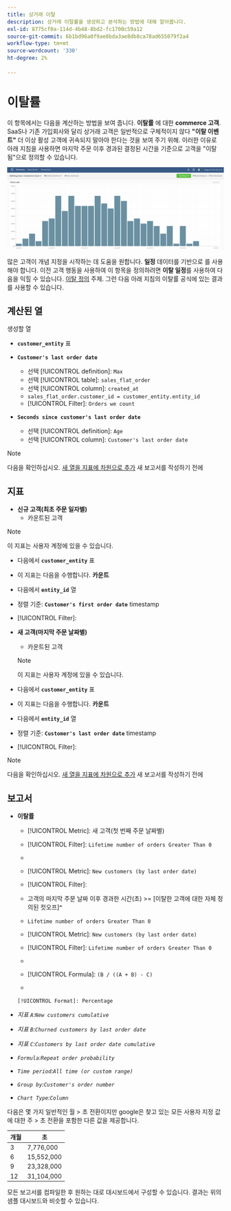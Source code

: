 ```yaml
---
title: 상거래 이탈
description: 상거래 이탈률을 생성하고 분석하는 방법에 대해 알아봅니다.
exl-id: 8775cf0a-114d-4b48-8bd2-fc1700c59a12
source-git-commit: 6b1bd96a0f9ae8bda3ae8db8ca78ad655079f2a4
workflow-type: tm+mt
source-wordcount: '330'
ht-degree: 2%

---
```


# 이탈률

이 항목에서는 다음을 계산하는 방법을 보여 줍니다. **이탈률** 에 대한 **commerce 고객**. SaaS나 기존 가입회사와 달리 상거래 고객은 일반적으로 구체적이지 않다 **&quot;이탈 이벤트&quot;** 더 이상 활성 고객에 귀속되지 말아야 한다는 것을 보여 주기 위해. 이러한 이유로 아래 지침을 사용하면 마지막 주문 이후 경과된 결정된 시간을 기준으로 고객을 &quot;이탈됨&quot;으로 정의할 수 있습니다.

![](../../assets/Churn_rate_image.png)

많은 고객이 개념 지정을 시작하는 데 도움을 원합니다. **일정** 데이터를 기반으로 를 사용해야 합니다. 이전 고객 행동을 사용하여 이 항목을 정의하려면 **이탈 일정**&#x200B;를 사용하여 다음을 익힐 수 있습니다. [이탈 정의](../analysis/define-cust-churn.md) 주제. 그런 다음 아래 지침의 이탈률 공식에 있는 결과를 사용할 수 있습니다.

## 계산된 열

생성할 열

* **`customer_entity`** 표
* **`Customer's last order date`**
   * 선택 [!UICONTROL definition]: `Max`
   * 선택 [!UICONTROL table]: `sales_flat_order`
   * 선택 [!UICONTROL column]: `created_at`
   * `sales_flat_order.customer_id = customer_entity.entity_id`
   * [!UICONTROL Filter]: `Orders we count`

* **`Seconds since customer's last order date`**
   * 선택 [!UICONTROL definition]: `Age`
   * 선택 [!UICONTROL column]: `Customer's last order date`

>[!NOTE]
>
>다음을 확인하십시오. [새 열을 지표에 차원으로 추가](../data-warehouse-mgr/manage-data-dimensions-metrics.md) 새 보고서를 작성하기 전에

## 지표

* **신규 고객(최초 주문 일자별)**
   * 카운트된 고객

>[!NOTE]
>
>이 지표는 사용자 계정에 있을 수 있습니다.

* 다음에서 **`customer_entity`** 표
* 이 지표는 다음을 수행합니다. **카운트**
* 다음에서 **`entity_id`** 열
* 정렬 기준: **`Customer's first order date`** timestamp
* [!UICONTROL Filter]:

* **새 고객(마지막 주문 날짜별)**
   * 카운트된 고객

   >[!NOTE]
   >
   >이 지표는 사용자 계정에 있을 수 있습니다.

* 다음에서 **`customer_entity`** 표
* 이 지표는 다음을 수행합니다. **카운트**
* 다음에서 **`entity_id`** 열
* 정렬 기준: **`Customer's last order date`** timestamp
* [!UICONTROL Filter]:

>[!NOTE]
>
>다음을 확인하십시오. [새 열을 지표에 차원으로 추가](../data-warehouse-mgr/manage-data-dimensions-metrics.md) 새 보고서를 작성하기 전에

## 보고서

* **이탈률**
   * [!UICONTROL Metric]: 새 고객(첫 번째 주문 날짜별)
   * [!UICONTROL Filter]: `Lifetime number of orders Greater Than 0`
   * 
      [!UICONTROL Perspective]: `Cumulative`
   * [!UICONTROL Metric]: `New customers (by last order date)`
   * [!UICONTROL Filter]:
   * 고객의 마지막 주문 날짜 이후 경과한 시간(초) >= [이탈한 고객에 대한 자체 정의된 컷오프&#x200B;]**`^`**
   * `Lifetime number of orders Greater Than 0`

   * [!UICONTROL Metric]: `New customers (by last order date)`
   * [!UICONTROL Filter]: `Lifetime number of orders Greater Than 0`
   * 
      [!UICONTROL Perspective]: Cumulative
   * [!UICONTROL Formula]: `(B / ((A + B) - C)`
   * 

      [!UICONTROL Format]: Percentage

* *지표 `A`:`New customers cumulative`*
* *지표 `B`:`Churned customers by last order date`*
* *지표 `C`:`Customers by last order date cumulative`*
* *`Formula`:`Repeat order probability`*
* *`Time period`:`All time (or custom range)`*
* *`Group by`:`Customer's order number`*
* *`Chart Type`:`Column`*

다음은 몇 가지 일반적인 월 > 초 전환이지만 google은 찾고 있는 모든 사용자 지정 값에 대한 주 > 초 전환을 포함한 다른 값을 제공합니다.

| **개월** | **초** |
|---|---|
| 3 | 7,776,000 |
| 6 | 15,552,000 |
| 9 | 23,328,000 |
| 12 | 31,104,000 |

모든 보고서를 컴파일한 후 원하는 대로 대시보드에서 구성할 수 있습니다. 결과는 위의 샘플 대시보드와 비슷할 수 있습니다.
